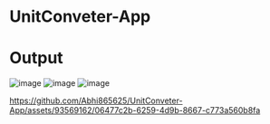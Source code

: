 # UnitConveter-App

# Output

![image](https://github.com/Abhi865625/UnitConveter-App/assets/93569162/e8a20c19-69a7-4b8d-a1cc-052a1c4b8b3a)                       ![image](https://github.com/Abhi865625/UnitConveter-App/assets/93569162/a1c5f1b6-3d0b-4032-a284-44171aee2996)                                      ![image](https://github.com/Abhi865625/UnitConveter-App/assets/93569162/01840cb8-72bc-4163-88f7-82e451f86933)








https://github.com/Abhi865625/UnitConveter-App/assets/93569162/06477c2b-6259-4d9b-8667-c773a560b8fa


